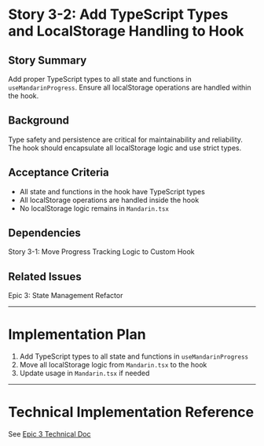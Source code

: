 # Story 3-2: Add TypeScript Types and LocalStorage Handling to Hook

## Story Summary

Add proper TypeScript types to all state and functions in `useMandarinProgress`. Ensure all localStorage operations are handled within the hook.

## Background

Type safety and persistence are critical for maintainability and reliability. The hook should encapsulate all localStorage logic and use strict types.

## Acceptance Criteria

- All state and functions in the hook have TypeScript types
- All localStorage operations are handled inside the hook
- No localStorage logic remains in `Mandarin.tsx`

## Dependencies

Story 3-1: Move Progress Tracking Logic to Custom Hook

## Related Issues

Epic 3: State Management Refactor

---

# Implementation Plan

1. Add TypeScript types to all state and functions in `useMandarinProgress`
2. Move all localStorage logic from `Mandarin.tsx` to the hook
3. Update usage in `Mandarin.tsx` if needed

---

# Technical Implementation Reference

See [Epic 3 Technical Doc](./README.md)
